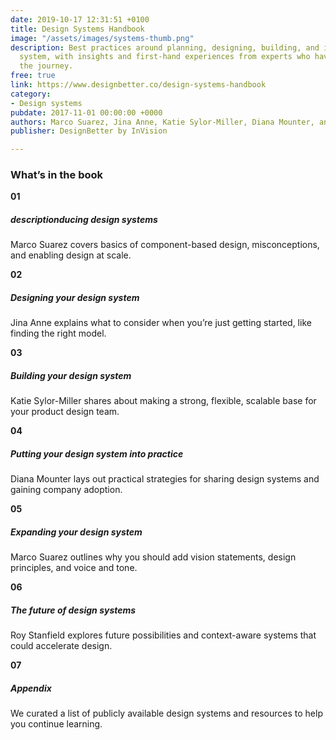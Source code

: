 ```yaml
---
date: 2019-10-17 12:31:51 +0100
title: Design Systems Handbook
image: "/assets/images/systems-thumb.png"
description: Best practices around planning, designing, building, and implementing a design
  system, with insights and first-hand experiences from experts who have gone through
  the journey.
free: true
link: https://www.designbetter.co/design-systems-handbook
category:
- Design systems
pubdate: 2017-11-01 00:00:00 +0000
authors: Marco Suarez, Jina Anne, Katie Sylor-Miller, Diana Mounter, and Roy Stanfield
publisher: DesignBetter by InVision

---
```

### What’s in the book

**01**

##### descriptionducing design systems

Marco Suarez covers basics of component-based design, misconceptions, and enabling design at scale.

**02**

##### Designing your design system

Jina Anne explains what to consider when you’re just getting started, like finding the right model.

**03**

##### Building your design system

Katie Sylor-Miller shares about making a strong, flexible, scalable base for your product design team.

**04**

##### Putting your design system into practice

Diana Mounter lays out practical strategies for sharing design systems and gaining company adoption.

**05**

##### Expanding your design system

Marco Suarez outlines why you should add vision statements, design principles, and voice and tone.

**06**

##### The future of design systems

Roy Stanfield explores future possibilities and context-aware systems that could accelerate design.

**07**

##### Appendix

We curated a list of publicly available design systems and resources to help you continue learning.